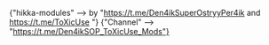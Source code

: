 {"hikka-modules" --> by "https://t.me/Den4ikSuperOstryyPer4ik and https://t.me/ToXicUse "}
{"Channel" --> "https://t.me/Den4ikSOP_ToXicUse_Mods"}
